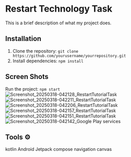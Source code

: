 # Restart Technology Task

This is a brief description of what my project does.

## Installation

1.  Clone the repository: `git clone https://github.com/yourusername/yourrepository.git`
2.  Install dependencies: `npm install`

## Screen Shots

Run the project: `npm start`
![Screenshot_20250318-042128_RestartTutorialTask](https://github.com/user-attachments/assets/5a10c4ea-77c8-4ab6-b7eb-7013938b8e2b)
![Screenshot_20250318-042211_RestartTutorialTask](https://github.com/user-attachments/assets/274204ab-a652-476d-945e-d80f3b97c3eb)
![Screenshot_20250318-042206_RestartTutorialTask](https://github.com/user-attachments/assets/e121028e-6057-4fab-ba6d-9d6763ce533c)
![Screenshot_20250318-042157_RestartTutorialTask](https://github.com/user-attachments/assets/9f9428df-c46f-49fc-85d0-43b9e6ca6aee)
![Screenshot_20250318-042151_RestartTutorialTask](https://github.com/user-attachments/assets/7342ecf8-8b45-4b63-8284-c3d077bf14fa)
![Screenshot_20250318-042142_Google Play services](https://github.com/user-attachments/assets/a8be310f-07d6-476f-8b07-f09c6f1ce4a8)

## Tools ⚙️
kotlin 
Android Jetpack compose 
navigation 
canvas 
